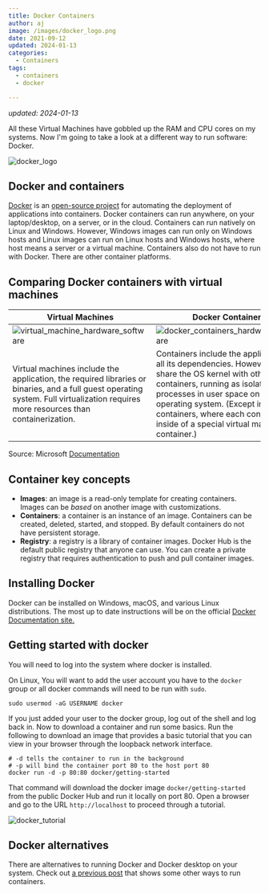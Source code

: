 ```yaml
---
title: Docker Containers
author: aj
image: /images/docker_logo.png
date: 2021-09-12
updated: 2024-01-13
categories:
  - Containers
tags:
  - containers
  - docker

---
```


_updated: 2024-01-13_

All these Virtual Machines have gobbled up the RAM and CPU cores on my systems. Now I'm going to take a look at a different way to run software: Docker.

![docker_logo](/images/docker_logo.png)

## Docker and containers

[Docker][1] is an [open-source project][2] for automating the deployment of applications into containers. Docker containers can run anywhere, on your laptop/desktop, on a server, or in the cloud. Containers can run natively on Linux and Windows. However, Windows images can run only on Windows hosts and Linux images can run on Linux hosts and Windows hosts, where host means a server or a virtual machine. Containers also do not have to run with Docker. There are other container platforms.

## Comparing Docker containers with virtual machines

| Virtual Machines                                                                                                                                                                    | Docker Containers                                                                                                                                                                                                                                                                                            |
| ----------------------------------------------------------------------------------------------------------------------------------------------------------------------------------- | ------------------------------------------------------------------------------------------------------------------------------------------------------------------------------------------------------------------------------------------------------------------------------------------------------------ |
| ![virtual_machine_hardware_software](/images/virtual-machine-hardware-software.png)                                                                                                              | ![docker_containers_hardware_software](/images/docker-container-hardware-software.png)                                                                                                                                                                                                                                     |
| Virtual machines include the application, the required libraries or binaries, and a full guest operating system. Full virtualization requires more resources than containerization. | Containers include the application and all its dependencies. However, they share the OS kernel with other containers, running as isolated processes in user space on the host operating system. (Except in Hyper-V containers, where each container runs inside of a special virtual machine per container.) |

Source: Microsoft [Documentation][5]

## Container key concepts

* __Images__: an image is a read-only template for creating containers. Images can be _based_ on another image with customizations.
* __Containers__: a container is an instance of an image. Containers can be created, deleted, started, and stopped. By default containers do not have persistent storage.
* __Registry__: a registry is a library of container images. Docker Hub is the default public registry that anyone can use. You can create a private registry that requires authentication to push and pull container images.

## Installing Docker

Docker can be installed on Windows, macOS, and various Linux distributions. The most up to date instructions will be on the official [Docker Documentation site.][8]


## Getting started with docker

You will need to log into the system where docker is installed. 

On Linux, You will want to add the user account you have to the `docker` group or all docker commands will need to be run with `sudo`.

```shell
sudo usermod -aG USERNAME docker
```

If you just added your user to the docker group, log out of the shell and log back in. Now to download a container and run some basics. Run the following to download an image that provides a basic tutorial that you can view in your browser through the loopback network interface.

```shell
# -d tells the container to run in the background
# -p will bind the container port 80 to the host port 80
docker run -d -p 80:80 docker/getting-started
```

That command will download the docker image `docker/getting-started` from the public Docker Hub and run it locally on port 80. Open a browser and go to the URL `http://localhost` to proceed through a tutorial.

![docker_tutorial](/images/docker_tutorial.png)

## Docker alternatives

There are alternatives to running Docker and Docker desktop on your system. Check out [a previous post][10] that shows some other ways to run containers.

 [1]: https://www.docker.com/
 [2]: https://github.com/docker/docker
 [3]: https://docs.microsoft.com/en-us/dotnet/architecture/microservices/container-docker-introduction/media/docker-defined/virtual-machine-hardware-software.png
 [4]: https://docs.microsoft.com/en-us/dotnet/architecture/microservices/container-docker-introduction/media/docker-defined/docker-container-hardware-software.png
 [5]: https://docs.microsoft.com/en-us/dotnet/architecture/microservices/container-docker-introduction/docker-defined
 [6]: https://docs.ansible.com/ansible/latest/user_guide/playbooks_reuse_roles.html
 [7]: https://galaxy.ansible.com
 [8]: https://docs.docker.com/get-docker/
 [9]: https://brew.sh
 [10]: /posts/docker-alternatives/